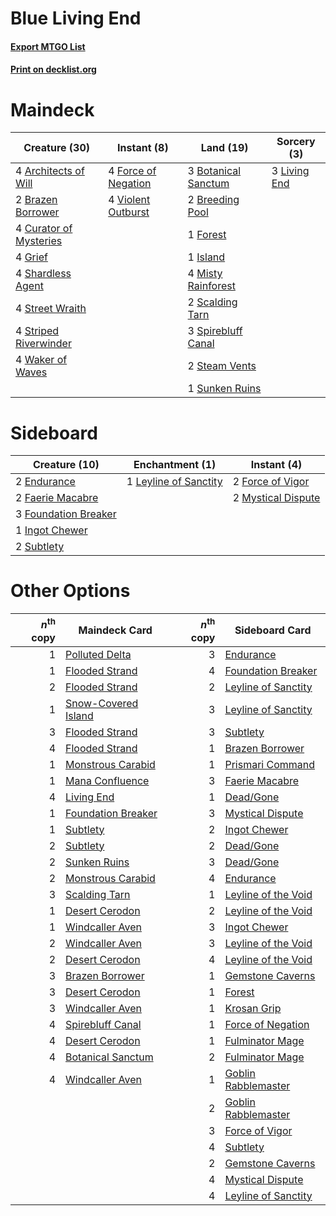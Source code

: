 # Blue Living End

#### [Export MTGO List](../collection/Blue%20Living%20End/Blue%20Living%20End.txt)
#### [Print on decklist.org](http://decklist.org/?deckmain=4%09Architects%20of%20Will%0A3%09Botanical%20Sanctum%0A2%09Brazen%20Borrower%0A2%09Breeding%20Pool%0A4%09Curator%20of%20Mysteries%0A4%09Force%20of%20Negation%0A1%09Forest%0A4%09Grief%0A1%09Island%0A3%09Living%20End%0A4%09Misty%20Rainforest%0A2%09Scalding%20Tarn%0A4%09Shardless%20Agent%0A3%09Spirebluff%20Canal%0A2%09Steam%20Vents%0A4%09Street%20Wraith%0A4%09Striped%20Riverwinder%0A1%09Sunken%20Ruins%0A4%09Violent%20Outburst%0A4%09Waker%20of%20Waves&deckside=2%09Endurance%0A2%09Faerie%20Macabre%0A2%09Force%20of%20Vigor%0A3%09Foundation%20Breaker%0A1%09Ingot%20Chewer%0A1%09Leyline%20of%20Sanctity%0A2%09Mystical%20Dispute%0A2%09Subtlety)
# Maindeck

|                                          Creature (30)                                          |                                         Instant (8)                                          |                                          Land (19)                                           |                                      Sorcery (3)                                      |
|-------------------------------------------------------------------------------------------------|----------------------------------------------------------------------------------------------|----------------------------------------------------------------------------------------------|---------------------------------------------------------------------------------------|
|4 [Architects of Will](http://gatherer.wizards.com/Pages/Card/Details.aspx?multiverseid=179597)  |4 [Force of Negation](http://gatherer.wizards.com/Pages/Card/Details.aspx?multiverseid=464001)|3 [Botanical Sanctum](http://gatherer.wizards.com/Pages/Card/Details.aspx?multiverseid=417817)|3 [Living End](http://gatherer.wizards.com/Pages/Card/Details.aspx?multiverseid=113521)|
|2 [Brazen Borrower](http://gatherer.wizards.com/Pages/Card/Details.aspx?multiverseid=473001)     |4 [Violent Outburst](http://gatherer.wizards.com/Pages/Card/Details.aspx?multiverseid=185056) |2 [Breeding Pool](http://gatherer.wizards.com/Pages/Card/Details.aspx?multiverseid=97088)     |                                                                                       |
|4 [Curator of Mysteries](http://gatherer.wizards.com/Pages/Card/Details.aspx?multiverseid=426751)|                                                                                              |1 [Forest](http://gatherer.wizards.com/Pages/Card/Details.aspx?multiverseid=439860)           |                                                                                       |
|4 [Grief](http://gatherer.wizards.com/Pages/Card/Details.aspx?multiverseid=522163)               |                                                                                              |1 [Island](http://gatherer.wizards.com/Pages/Card/Details.aspx?multiverseid=439857)           |                                                                                       |
|4 [Shardless Agent](http://gatherer.wizards.com/Pages/Card/Details.aspx?multiverseid=413748)     |                                                                                              |4 [Misty Rainforest](http://gatherer.wizards.com/Pages/Card/Details.aspx?multiverseid=405102) |                                                                                       |
|4 [Street Wraith](http://gatherer.wizards.com/Pages/Card/Details.aspx?multiverseid=442097)       |                                                                                              |2 [Scalding Tarn](http://gatherer.wizards.com/Pages/Card/Details.aspx?multiverseid=405107)    |                                                                                       |
|4 [Striped Riverwinder](http://gatherer.wizards.com/Pages/Card/Details.aspx?multiverseid=430737) |                                                                                              |3 [Spirebluff Canal](http://gatherer.wizards.com/Pages/Card/Details.aspx?multiverseid=417822) |                                                                                       |
|4 [Waker of Waves](http://gatherer.wizards.com/Pages/Card/Details.aspx?multiverseid=485407)      |                                                                                              |2 [Steam Vents](http://gatherer.wizards.com/Pages/Card/Details.aspx?multiverseid=405109)      |                                                                                       |
|                                                                                                 |                                                                                              |1 [Sunken Ruins](http://gatherer.wizards.com/Pages/Card/Details.aspx?multiverseid=409558)     |                                                                                       |


# Sideboard

|                                         Creature (10)                                         |                                        Enchantment (1)                                         |                                         Instant (4)                                         |
|-----------------------------------------------------------------------------------------------|------------------------------------------------------------------------------------------------|---------------------------------------------------------------------------------------------|
|2 [Endurance](http://gatherer.wizards.com/Pages/Card/Details.aspx?multiverseid=522233)         |1 [Leyline of Sanctity](http://gatherer.wizards.com/Pages/Card/Details.aspx?multiverseid=204993)|2 [Force of Vigor](http://gatherer.wizards.com/Pages/Card/Details.aspx?multiverseid=464113)  |
|2 [Faerie Macabre](http://gatherer.wizards.com/Pages/Card/Details.aspx?multiverseid=201822)    |                                                                                                |2 [Mystical Dispute](http://gatherer.wizards.com/Pages/Card/Details.aspx?multiverseid=473020)|
|3 [Foundation Breaker](http://gatherer.wizards.com/Pages/Card/Details.aspx?multiverseid=522236)|                                                                                                |                                                                                             |
|1 [Ingot Chewer](http://gatherer.wizards.com/Pages/Card/Details.aspx?multiverseid=389558)      |                                                                                                |                                                                                             |
|2 [Subtlety](http://gatherer.wizards.com/Pages/Card/Details.aspx?multiverseid=522143)          |                                                                                                |                                                                                             |


# Other Options

|*n*<sup>th</sup> copy|                                        Maindeck Card                                         |*n*<sup>th</sup> copy|                                        Sideboard Card                                        |
|--------------------:|----------------------------------------------------------------------------------------------|--------------------:|----------------------------------------------------------------------------------------------|
|                    1|[Polluted Delta](http://gatherer.wizards.com/Pages/Card/Details.aspx?multiverseid=405104)     |                    3|[Endurance](http://gatherer.wizards.com/Pages/Card/Details.aspx?multiverseid=522233)          |
|                    1|[Flooded Strand](http://gatherer.wizards.com/Pages/Card/Details.aspx?multiverseid=405098)     |                    4|[Foundation Breaker](http://gatherer.wizards.com/Pages/Card/Details.aspx?multiverseid=522236) |
|                    2|[Flooded Strand](http://gatherer.wizards.com/Pages/Card/Details.aspx?multiverseid=405098)     |                    2|[Leyline of Sanctity](http://gatherer.wizards.com/Pages/Card/Details.aspx?multiverseid=204993)|
|                    1|[Snow-Covered Island](http://gatherer.wizards.com/Pages/Card/Details.aspx?multiverseid=121130)|                    3|[Leyline of Sanctity](http://gatherer.wizards.com/Pages/Card/Details.aspx?multiverseid=204993)|
|                    3|[Flooded Strand](http://gatherer.wizards.com/Pages/Card/Details.aspx?multiverseid=405098)     |                    3|[Subtlety](http://gatherer.wizards.com/Pages/Card/Details.aspx?multiverseid=522143)           |
|                    4|[Flooded Strand](http://gatherer.wizards.com/Pages/Card/Details.aspx?multiverseid=405098)     |                    1|[Brazen Borrower](http://gatherer.wizards.com/Pages/Card/Details.aspx?multiverseid=473001)    |
|                    1|[Monstrous Carabid](http://gatherer.wizards.com/Pages/Card/Details.aspx?multiverseid=185051)  |                    1|[Prismari Command](http://gatherer.wizards.com/Pages/Card/Details.aspx?multiverseid=513706)   |
|                    1|[Mana Confluence](http://gatherer.wizards.com/Pages/Card/Details.aspx?multiverseid=409573)    |                    3|[Faerie Macabre](http://gatherer.wizards.com/Pages/Card/Details.aspx?multiverseid=201822)     |
|                    4|[Living End](http://gatherer.wizards.com/Pages/Card/Details.aspx?multiverseid=113521)         |                    1|[Dead/Gone](http://gatherer.wizards.com/Pages/Card/Details.aspx?multiverseid=126419)          |
|                    1|[Foundation Breaker](http://gatherer.wizards.com/Pages/Card/Details.aspx?multiverseid=522236) |                    3|[Mystical Dispute](http://gatherer.wizards.com/Pages/Card/Details.aspx?multiverseid=473020)   |
|                    1|[Subtlety](http://gatherer.wizards.com/Pages/Card/Details.aspx?multiverseid=522143)           |                    2|[Ingot Chewer](http://gatherer.wizards.com/Pages/Card/Details.aspx?multiverseid=389558)       |
|                    2|[Subtlety](http://gatherer.wizards.com/Pages/Card/Details.aspx?multiverseid=522143)           |                    2|[Dead/Gone](http://gatherer.wizards.com/Pages/Card/Details.aspx?multiverseid=126419)          |
|                    2|[Sunken Ruins](http://gatherer.wizards.com/Pages/Card/Details.aspx?multiverseid=409558)       |                    3|[Dead/Gone](http://gatherer.wizards.com/Pages/Card/Details.aspx?multiverseid=126419)          |
|                    2|[Monstrous Carabid](http://gatherer.wizards.com/Pages/Card/Details.aspx?multiverseid=185051)  |                    4|[Endurance](http://gatherer.wizards.com/Pages/Card/Details.aspx?multiverseid=522233)          |
|                    3|[Scalding Tarn](http://gatherer.wizards.com/Pages/Card/Details.aspx?multiverseid=405107)      |                    1|[Leyline of the Void](http://gatherer.wizards.com/Pages/Card/Details.aspx?multiverseid=107682)|
|                    1|[Desert Cerodon](http://gatherer.wizards.com/Pages/Card/Details.aspx?multiverseid=426830)     |                    2|[Leyline of the Void](http://gatherer.wizards.com/Pages/Card/Details.aspx?multiverseid=107682)|
|                    1|[Windcaller Aven](http://gatherer.wizards.com/Pages/Card/Details.aspx?multiverseid=464026)    |                    3|[Ingot Chewer](http://gatherer.wizards.com/Pages/Card/Details.aspx?multiverseid=389558)       |
|                    2|[Windcaller Aven](http://gatherer.wizards.com/Pages/Card/Details.aspx?multiverseid=464026)    |                    3|[Leyline of the Void](http://gatherer.wizards.com/Pages/Card/Details.aspx?multiverseid=107682)|
|                    2|[Desert Cerodon](http://gatherer.wizards.com/Pages/Card/Details.aspx?multiverseid=426830)     |                    4|[Leyline of the Void](http://gatherer.wizards.com/Pages/Card/Details.aspx?multiverseid=107682)|
|                    3|[Brazen Borrower](http://gatherer.wizards.com/Pages/Card/Details.aspx?multiverseid=473001)    |                    1|[Gemstone Caverns](http://gatherer.wizards.com/Pages/Card/Details.aspx?multiverseid=122094)   |
|                    3|[Desert Cerodon](http://gatherer.wizards.com/Pages/Card/Details.aspx?multiverseid=426830)     |                    1|[Forest](http://gatherer.wizards.com/Pages/Card/Details.aspx?multiverseid=439860)             |
|                    3|[Windcaller Aven](http://gatherer.wizards.com/Pages/Card/Details.aspx?multiverseid=464026)    |                    1|[Krosan Grip](http://gatherer.wizards.com/Pages/Card/Details.aspx?multiverseid=376394)        |
|                    4|[Spirebluff Canal](http://gatherer.wizards.com/Pages/Card/Details.aspx?multiverseid=417822)   |                    1|[Force of Negation](http://gatherer.wizards.com/Pages/Card/Details.aspx?multiverseid=464001)  |
|                    4|[Desert Cerodon](http://gatherer.wizards.com/Pages/Card/Details.aspx?multiverseid=426830)     |                    1|[Fulminator Mage](http://gatherer.wizards.com/Pages/Card/Details.aspx?multiverseid=397686)    |
|                    4|[Botanical Sanctum](http://gatherer.wizards.com/Pages/Card/Details.aspx?multiverseid=417817)  |                    2|[Fulminator Mage](http://gatherer.wizards.com/Pages/Card/Details.aspx?multiverseid=397686)    |
|                    4|[Windcaller Aven](http://gatherer.wizards.com/Pages/Card/Details.aspx?multiverseid=464026)    |                    1|[Goblin Rabblemaster](http://gatherer.wizards.com/Pages/Card/Details.aspx?multiverseid=438486)|
|                     |                                                                                              |                    2|[Goblin Rabblemaster](http://gatherer.wizards.com/Pages/Card/Details.aspx?multiverseid=438486)|
|                     |                                                                                              |                    3|[Force of Vigor](http://gatherer.wizards.com/Pages/Card/Details.aspx?multiverseid=464113)     |
|                     |                                                                                              |                    4|[Subtlety](http://gatherer.wizards.com/Pages/Card/Details.aspx?multiverseid=522143)           |
|                     |                                                                                              |                    2|[Gemstone Caverns](http://gatherer.wizards.com/Pages/Card/Details.aspx?multiverseid=122094)   |
|                     |                                                                                              |                    4|[Mystical Dispute](http://gatherer.wizards.com/Pages/Card/Details.aspx?multiverseid=473020)   |
|                     |                                                                                              |                    4|[Leyline of Sanctity](http://gatherer.wizards.com/Pages/Card/Details.aspx?multiverseid=204993)|

